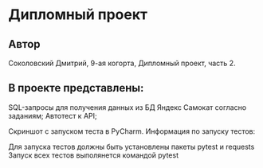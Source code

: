 ﻿# Дипломный проект

## Автор

Соколовский Дмитрий, 9-ая когорта, Дипломный проект, часть 2.


## В проекте представлены:

SQL-запросы для получения данных из БД Яндекс Самокат согласно заданиям;
Автотест к API;

Скриншот с запуском теста в PyCharm.
Информация по запуску тестов:

Для запуска тестов должны быть установлены пакеты pytest и requests
Запуск всех тестов выполянется командой pytest

